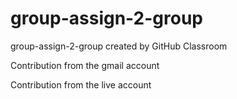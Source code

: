 # group-assign-2-group
group-assign-2-group created by GitHub Classroom

Contribution from the gmail account

Contribution from the live account
